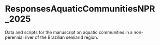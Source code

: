 # ResponsesAquaticCommunitiesNPR_2025
Data and scripts for the manuscript on aquatic communities in a non-perennial river of the Brazilian semiarid region.
